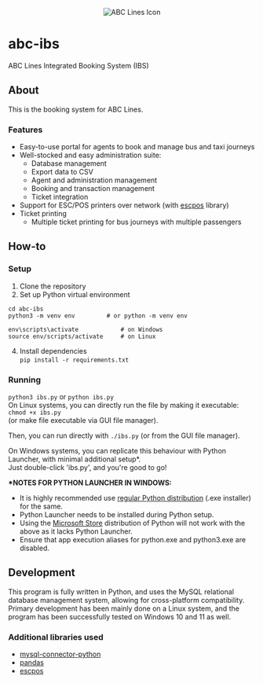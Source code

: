 
<p align='center'> <img src='https://github.com/lvek4096/abc-ibs/assets/133903654/ecb1918c-20d0-4a13-a692-694cd3ac7cbf' alt='ABC Lines Icon'> </p>

# abc-ibs
 ABC Lines Integrated Booking System (IBS)
## About
This is the booking system for ABC Lines. 
### Features
 - Easy-to-use portal for agents to book and manage bus and taxi journeys
 - Well-stocked and easy administration suite:
	 - Database management
   	 - Export data to CSV
	 - Agent and administration management
	 - Booking and transaction management
	- Ticket integration
- Support for ESC/POS printers over network (with [escpos](https://github.com/python-escpos/python-escpos) library)
- Ticket printing
	- Multiple ticket printing for bus journeys with multiple passengers
 

## How-to
### Setup
1. Clone the repository
2. Set up Python virtual environment
```
cd abc-ibs
python3 -m venv env			# or python -m venv env

env\scripts\activate			# on Windows
source env/scripts/activate		# on Linux
```
4. Install dependencies <br>
```pip install -r requirements.txt```
### Running 
```python3 ibs.py``` or ```python ibs.py```<br>
On Linux systems, you can directly run the file by making it executable: ```chmod +x ibs.py```	<br>
(or make file executable via GUI file manager).

Then, you can run directly with  ```./ibs.py``` (or from the GUI file manager).

On Windows systems, you can replicate this behaviour with Python Launcher, with minimal additional setup*.<br>
Just double-click 'ibs.py', and you're good to go!

<b>*NOTES FOR PYTHON LAUNCHER IN WINDOWS:</b>
- It is highly recommended use <a href="https://www.python.org/downloads">regular Python distribution</a> (.exe installer) for the same.
- Python Launcher needs to be installed during Python setup. 
- Using the <a href="https://apps.microsoft.com/store/detail/python-311/9NRWMJP3717K">Microsoft Store</a> distribution of Python will not work with the above as it lacks Python Launcher.
- Ensure that app execution aliases for python.exe and python3.exe are disabled.

## Development
This program is fully written in Python, and uses the MySQL relational database management system, allowing for cross-platform compatibility.<br>
Primary development has been mainly done on a Linux system, and the program has been successfully tested on Windows 10 and 11 as well.
### Additional libraries used
 - [mysql-connector-python](https://dev.mysql.com/doc/connector-python/en/)
 - [pandas](https://pandas.pydata.org/)
 - [escpos](https://github.com/python-escpos/python-escpos)
